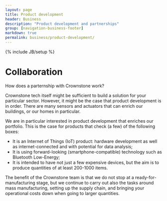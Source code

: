 ```yaml
---
layout: page
title: Product development
header: Business
description: "Product development and partnerships"
group: [navigation-business-footer]
markdown: true
permalink: business/product-development/
---
```

{% include JB/setup %}

# Collaboration

How does a parternship with Crownstone work? 

Crownstone tech itself might be sufficient to build a solution for your particular sector. However, it might be the 
case that product development is in order. There are many sensors and actuators that can enrich our buildings, or 
our homes in particular.

<center>
  <div class="pipedriveWebForms" data-pd-webforms="https://pipedrivewebforms.com/form/bf125d962d56e961f2bf6d8be0b3bcd3414363">
    <script type="text/javascript" language="javascript" src="https://pipedrivewebforms.com/webforms.min.js">
    </script>
    <style>
    iframe {min-height:770px !important;}
    </style>
  </div>
</center>

We are in particular interested in product development that enriches our portfolio. This is the case for products that check (a few) of the following boxes:

* It is an Internet of Things (IoT) product: hardware development as well as internet-connected and with potential for data analysis;
* It is using forward-looking (smartphone-compatible) technology such as Bluetooth Low-Energy;
* It is intended to have not just a few expensive devices, but the aim is to produce quantities of at least 200-1000 items.

The benefit of the Crownstone team is that we do not stop at a ready-for-manufacturing stage, but we continue to carry out
also the tasks around mass manufacturing, setting up the supply chain, and bringing your operational costs down when
going to larger quantities.

